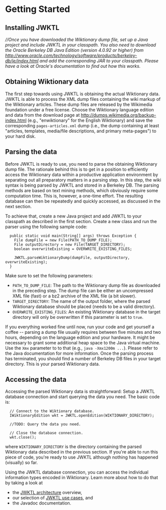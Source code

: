 # Getting Started #

## Installing JWKTL ##

_//Once you have downloaded the Wiktionary dump file, set up a Java project and include JWKTL in your classpath. You also need to download the Oracle Berkeley DB Java Edition (version 4.0.92 or higher) from http://www.oracle.com/technology/software/products/berkeley-db/je/index.html and add the corresponding JAR to your classpath. Please have a look at Oracle's documentation to find out how this works._

## Obtaining Wiktionary data ##

The first step towards using JWKTL is obtaining the actual Wiktionary data. JWKTL is able to process the XML dump files containing the wiki markup of the Wiktionary articles. These dump files are released by the Wikimedia foundation under a free license. Choose the Wiktionary language edition and data from the download page at http://dumps.wikimedia.org/backup-index.html (e.g., "enwiktionary" for the English Wiktionary) and save the corresponding `pages-articles.xml` dump (i.e., the dump containing at least "articles, templates, media/file descriptions, and primary meta-pages") to your hard disk.


## Parsing the data ##

Before JWKTL is ready to use, you need to parse the obtaining Wiktionary dump file. The rationale behind this is to get in a position to efficiently access the Wiktionary data within a productive application environment by separating out all preparatory matters in a parsing step. In this step, the wiki syntax is being parsed by JWKTL and stored in a Berkeley DB. The parsing methods are based on text mining methods, which  obviously require some computation time. This is, however, a one-time effort. The resulting database can then be repeatedly and quickly accessed, as discussed in the next section.

To achieve that, create a new Java project and add JWKTL to your classpath as described in the first section. Create a new class and run the parser using the following sample code:

```
  public static void main(String[] args) throws Exception {
    File dumpFile = new File(PATH_TO_DUMP_FILE);
    File outputDirectory = new File(TARGET_DIRECTORY);
    boolean overwriteExisting = OVERWRITE_EXISTING_FILES;
      
    JWKTL.parseWiktionaryDump(dumpFile, outputDirectory, overwriteExisting);
  }
```

Make sure to set the following parameters:
  * `PATH_TO_DUMP_FILE`: The path to the Wiktionary dump file as downloaded in the preceding step. The dump file can be either an uncompressed XML file (fast) or a bz2 archive of the XML file (a bit slower).
  * `TARGET_DIRECTORY`: The name of the output folder, where the parsed Wiktionary database should be placed (needs to be a valid directory).
  * `OVERWRITE_EXISTING_FILES`: An existing Wiktionary database in the target directory will only be overwritten if this parameter is set to `true`.

If you everything worked fine until now, run your code and get yourself a coffee -- parsing a dump file usually requires between five minutes and two hours, depending on the language edition and your hardware. It might be necessary to grant some additional heap space to the Java virtual machine. Use the `Xmx` parameter to to that (e.g., `java -Xmx1200m ...`). Please refer to the Java documentation for more information. Once the parsing process has terminated, you should find a number of Berkeley DB files in your target directory. This is your parsed Wiktionary data.


## Accessing the data ##

Accessing the parsed Wiktionary data is straightforward: Setup a JWKTL database connection and start querying the data you need. The basic code is:

```
  // Connect to the Wiktionary database.
  IWiktionaryEdition wkt = JWKTL.openEdition(WIKTIONARY_DIRECTORY);
  
  //TODO: Query the data you need.

  // Close the database connection.
  wkt.close();
```

where `WIKTIONARY_DIRECTORY` is the directory containing the parsed Wiktionary data described in the previous section. If you're able to run this piece of code, you're ready to use JWKTL although nothing has happened (visually) so far.

Using the JWKTL database connection, you can access the individual information types encoded in Wiktionary. Learn more about how to do that by taking a look at
  * the [JWKTL architecture](JWKTLArchitecture.md) overview,
  * our selection of [JWKTL use cases](JWKTLUseCases.md), and
  * the Javadoc documentation.